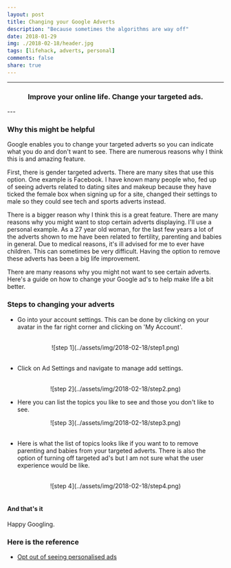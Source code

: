 ```yaml
---
layout: post
title: Changing your Google Adverts
description: "Because sometimes the algorithms are way off"
date: 2018-01-29
img: ./2018-02-18/header.jpg
tags: [lifehack, adverts, personal]
comments: false
share: true
---
```



----
<center>
<h3> Improve your online life. Change your targeted ads. </h3>
</center>
--- 
<br/>

### Why this might be helpful

Google enables you to change your targeted adverts so you can indicate what you do and don't want to see. There are numerous reasons why I think this is and amazing feature.

First, there is gender targeted adverts. There are many sites that use this option. One example is Facebook. I have known many people who, fed up of seeing adverts related to dating sites and makeup because they have ticked the female box when signing up for a site, changed their settings to male so they could see tech and sports adverts instead.

There is a bigger reason why I think this is a great feature. There are many reasons why you might want to stop certain adverts displaying. I'll use a personal example. As a 27 year old woman, for the last few years a lot of the adverts shown to me have been related to fertility, parenting and babies in general. Due to medical reasons, it's ill advised for me to ever have children. This can sometimes be very difficult. Having the option to remove these adverts has been a big life improvement.

There are many reasons why you might not want to see certain adverts. Here's a guide on how to change your Google ad's to help make life a bit better.

### Steps to changing your adverts

 * Go into your account settings. This can be done by clicking on your avatar in the far right corner and clicking on 'My Account'.
 
<br/>
<div style="text-align:center; width:80%; margin-left: 10%;" markdown="1">
![step 1](../assets/img/2018-02-18/step1.png)
</div> 
<br/>


 * Click on Ad Settings and navigate to manage add settings.

<br/>
<div style="text-align:center; width:80%; margin-left: 10%;" markdown="1">
![step 2](../assets/img/2018-02-18/step2.png)
</div> 


* Here you can list the topics you like to see and those you don't like to see.

<div style="text-align:center; width:80%; margin-left: 10%;" markdown="1">
![step 3](../assets/img/2018-02-18/step3.png)
</div> 
<br/>

* Here is what the list of topics looks like if you want to to remove parenting and babies from your targeted adverts. There is also the option of turning off targeted ad's but I am not sure what the user experience would be like.

<br/>
<div style="text-align:center; width:80%; margin-left: 10%;" markdown="1">
![step 4](../assets/img/2018-02-18/step4.png)
</div> 
<br/>


#### And that's it

Happy Googling.

### Here is the reference

- [Opt out of seeing personalised ads](https://support.google.com/ads/answer/2662922?hl=en-GB)
